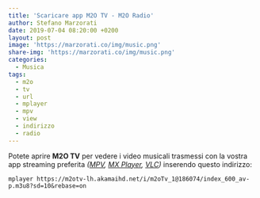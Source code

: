 ```yaml
---
title: 'Scaricare app M2O TV - M2O Radio'
author: Stefano Marzorati
date: 2019-07-04 08:20:00 +0200
layout: post
image: 'https://marzorati.co/img/music.png'
share-img: 'https://marzorati.co/img/music.png'
categories:
  - Musica
tags:
  - m2o
  - tv
  - url
  - mplayer
  - mpv
  - view
  - indirizzo
  - radio
---
```

Potete aprire **M2O TV** per vedere i video musicali trasmessi con la vostra app streaming preferita *(<a href="https://play.google.com/store/apps/details?id=is.xyz.mpv" target="_blank">MPV</a>, <a href="https://play.google.com/store/apps/details?id=com.mxtech.videoplayer.ad" target="_blank">MX Player</a>, <a href="https://play.google.com/store/apps/details?id=org.videolan.vlc" target="_blank">VLC</a>)* inserendo questo indirizzo:   

	mplayer https://m2otv-lh.akamaihd.net/i/m2oTv_1@186074/index_600_av-p.m3u8?sd=10&rebase=on
